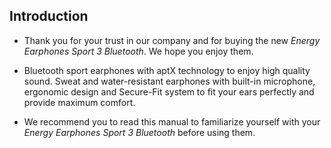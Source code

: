 ## Introduction

*	Thank you for your trust in our company and for buying the new *Energy Earphones Sport 3 Bluetooth*. We hope you enjoy them.

*	Bluetooth sport earphones with aptX technology to enjoy high quality sound. Sweat and water-resistant earphones with built-in microphone, ergonomic design and Secure-Fit system to fit your ears perfectly and provide maximum comfort.

*	We recommend you to read this manual to familiarize yourself with your *Energy Earphones Sport 3 Bluetooth* before using them.
